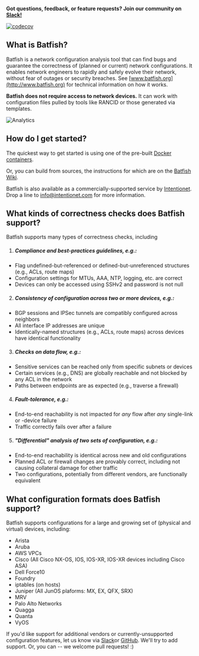 
**Got questions, feedback, or feature requests? Join our community on [Slack!](https://join.slack.com/t/batfish-org/shared_invite/enQtMzA0Nzg2OTAzNzQ1LTUxOTJlY2YyNTVlNGQ3MTJkOTIwZTU2YjY3YzRjZWFiYzE4ODE5ODZiNjA4NGI5NTJhZmU2ZTllOTMwZDhjMzA)**

[![codecov](https://codecov.io/gh/batfish/batfish/branch/master/graph/badge.svg)](https://codecov.io/gh/batfish/batfish)

## What is Batfish?

Batfish is a network configuration analysis tool that can find bugs and guarantee the correctness of (planned or current) network configurations. It enables network engineers to rapidly and safely evolve their network, without fear of outages or security breaches. See [www.batfish.org](http://www.batfish.org) for technical information on how it works.

**Batfish does not require access to network devices.** It can work with configuration files pulled by tools like RANCID or those generated via templates.

![Analytics](https://ga-beacon.appspot.com/UA-100596389-3/open-source/batfish?pixel&useReferer)

## How do I get started?

The quickest way to get started is using one of the pre-built [Docker containers](https://github.com/batfish/docker/).

Or, you can build from sources, the instructions for which are on the [Batfish Wiki](https://github.com/batfish/batfish/wiki).

Batfish is also available as a commercially-supported service by [Intentionet](https://www.intentionet.com). Drop a line to [info@intentionet.com](mailto:info@intentionet.com) for more information.

## What kinds of correctness checks does Batfish support?

Batfish supports many types of correctness checks, including

1. ##### Compliance and best-practices guidelines, e.g.:
  - Flag undefined-but-referenced or defined-but-unreferenced structures (e.g., ACLs, route maps)
  - Configuration settings for MTUs, AAA, NTP, logging, etc. are correct
  - Devices can only be accessed using SSHv2 and password is not null

2. ##### Consistency of configuration across two or more devices, e.g.:
  - BGP sessions and IPSec tunnels are compatibly configured across neighbors
  - All interface IP addresses are unique
  - Identically-named structures (e.g., ACLs, route maps) across devices have identical functionality

3. ##### Checks on data flow, e.g.:
  - Sensitive services can be reached only from specific subnets or devices
  - Certain services (e.g., DNS) are globally reachable and not blocked by any ACL in the network
  - Paths between endpoints are as expected (e.g., traverse a firewall)

4. ##### Fault-tolerance, e.g.:
  - End-to-end reachability is not impacted for *any* flow after *any* single-link or -device failure
  - Traffic correctly fails over after a failure

5. ##### "Differential" analysis of two sets of configuration, e.g.:
  - End-to-end reachability is identical across new and old configurations
  - Planned ACL or firewall changes are provably correct, including not causing collateral damage for other traffic
  - Two configurations, potentially from different vendors, are functionally equivalent

## What configuration formats does Batfish support?

Batfish supports configurations for a large and growing set of (physical and virtual) devices, including:
  - Arista
  - Aruba
  - AWS VPCs
  - Cisco (All Cisco NX-OS, IOS, IOS-XR, IOS-XR devices including Cisco ASA)
  - Dell Force10
  - Foundry
  - iptables (on hosts)
  - Juniper (All JunOS plaforms: MX, EX, QFX, SRX)
  - MRV
  - Palo Alto Networks
  - Quagga
  - Quanta
  - VyOS

If you'd like support for additional vendors or currently-unsupported configuration features, let us know via [Slack](https://join.slack.com/t/batfish-org/shared_invite/enQtMzA0Nzg2OTAzNzQ1LTUxOTJlY2YyNTVlNGQ3MTJkOTIwZTU2YjY3YzRjZWFiYzE4ODE5ODZiNjA4NGI5NTJhZmU2ZTllOTMwZDhjMzA)or [GitHub](https://github.com/batfish/batfish/issues/new). We'll try to add support. Or, you can -- we welcome pull requests! :)
